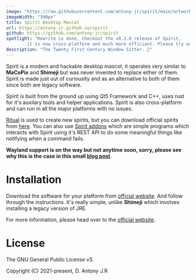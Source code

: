 ```yaml
---
image: "https://raw.githubusercontent.com/antony-jr/spirit/main/artwork/spirit_logo.png"
imageWidth: "300px"
title: Spirit Desktop Mascot
url: https://antony-jr.github.io/spirit
github: https://github.com/antony-jr/spirit
spotlight: "Rewrite is done, Checkout the v0.2.0 release of Spirit, 
	    it is now cross-platform and much more efficient. Please try out the app."
description: "The Twenty First Century Window Sitter. 💖"
---
```


Spirit is a modern and hackable desktop mascot, it operates very similar to **MaCoPix** and 
**Shimeji** but was never invented to replace either of them. Spirit is made just out of 
curiousity and as an alternative to both of them since both are legacy software.

Spirit is built from the ground up using Qt5 Framework and C++, uses rust for it's auxilary tools 
and helper applications. Spirit is also cross-platform and can run in all the major platforms 
with no issues.

[Ritual](https://github.com/antony-jr/ritual) is used to create new spirits, but you can download
official spirits from [here](https://antonyjr.in/spirit/docs/spirit-files/download).
You can also use [Spirit addons](https://antonyjr.in/spirit/docs/programs) which are simple 
programs which interacts with Spirit using it's REST API to do some meaningful things like 
notifying when a command fails.

**Wayland support is on the way but not anytime soon, sorry, please see why this is the case
in this small [blog post](https://antonyjr.in/spirit/blog/wayland)**.

# Installation

Download the software for your platform from [official website](https://antonyjr.in/spirit/). And
follow through the instructions. It's really simple, unlike **Shimeji** which involves installing
a legacy version of JRE.

For more information, please head over to the [official website](https://antonyjr.in/spirit/).

# License

The GNU General Public License v3.

Copyright (C) 2021-present, D. Antony J.R
